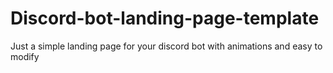 # Discord-bot-landing-page-template
Just a simple landing page for your discord bot with animations and easy to modify 

